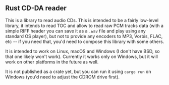 ## Rust CD-DA reader

This is a library to read audio CDs. This is intended to be a fairly low-level library, it intends to read TOC and allow to read raw PCM tracks data (with a simple RIFF header you can save it as a `.wav` file and play using any standard OS player), but not to provide any encoders to MP3, Vorbis, FLAC, etc -- if you need that, you'd need to compose this library with some others.

It is intended to work on Linux, macOS and Windows (I don't have BSD, so that one likely won't work). Currently it works only on Windows, but it will work on other platforms in the future as well.

It is not published as a crate yet, but you can run it using `cargo run` on Windows (you'd need to adjust the CDROM drive first).